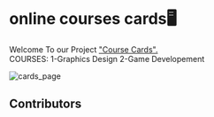 # online courses cards🖥️

Welcome To our Project <u>"Course Cards". </u>  
COURSES: 1-Graphics Design
         2-Game Developement

![cards_page](".\images\cards-page.png")

## Contributors

<a href="https://github.com/Dipti17Bhawar">
 
</a>